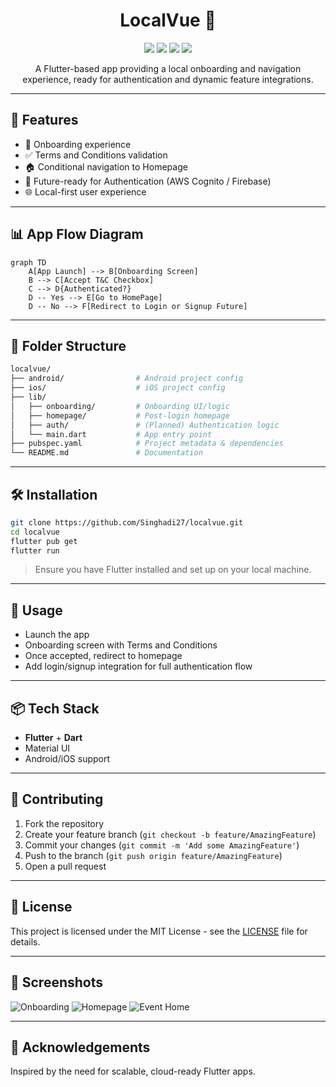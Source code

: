 <h1 align="center">
  LocalVue 📍
</h1>

<p align="center">
  <img src="https://img.shields.io/badge/Flutter-02569B?style=for-the-badge&logo=flutter&logoColor=white"/>
  <img src="https://img.shields.io/badge/Dart-0175C2?style=for-the-badge&logo=dart&logoColor=white"/>
  <img src="https://img.shields.io/badge/License-MIT-green?style=for-the-badge"/>
  <img src="https://img.shields.io/github/issues/Singhadi27/localvue?style=for-the-badge"/>
</p>

<p align="center">
  A Flutter-based app providing a local onboarding and navigation experience, ready for authentication and dynamic feature integrations.
</p>

---

## 🚀 Features

- 📱 Onboarding experience
- ✅ Terms and Conditions validation
- 🏠 Conditional navigation to Homepage
- 🔐 Future-ready for Authentication (AWS Cognito / Firebase)
- 🌐 Local-first user experience

---



## 📊 App Flow Diagram

```mermaid
graph TD
    A[App Launch] --> B[Onboarding Screen]
    B --> C[Accept T&C Checkbox]
    C --> D{Authenticated?}
    D -- Yes --> E[Go to HomePage]
    D -- No --> F[Redirect to Login or Signup Future]
```

---

## 📁 Folder Structure

```bash
localvue/
├── android/                # Android project config
├── ios/                    # iOS project config
├── lib/
│   ├── onboarding/         # Onboarding UI/logic
│   ├── homepage/           # Post-login homepage
│   ├── auth/               # (Planned) Authentication logic
│   └── main.dart           # App entry point
├── pubspec.yaml            # Project metadata & dependencies
└── README.md               # Documentation
```

---

## 🛠️ Installation

```bash
git clone https://github.com/Singhadi27/localvue.git
cd localvue
flutter pub get
flutter run
```

> Ensure you have Flutter installed and set up on your local machine.

---

## 📲 Usage

- Launch the app
- Onboarding screen with Terms and Conditions
- Once accepted, redirect to homepage
- Add login/signup integration for full authentication flow

---

## 📦 Tech Stack

- **Flutter** + **Dart**
- Material UI
- Android/iOS support

---

## 🤝 Contributing

1. Fork the repository
2. Create your feature branch (`git checkout -b feature/AmazingFeature`)
3. Commit your changes (`git commit -m 'Add some AmazingFeature'`)
4. Push to the branch (`git push origin feature/AmazingFeature`)
5. Open a pull request

---

## 🪪 License

This project is licensed under the MIT License - see the [LICENSE](LICENSE) file for details.

---

## 📸 Screenshots

![Onboarding](assets/screens/onboarding.png)
![Homepage](assets/screens/home.png)
![Event Home](assets/screens/eventhome.png)

---

## 🙌 Acknowledgements

Inspired by the need for scalable, cloud-ready Flutter apps.
